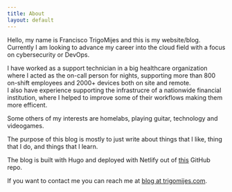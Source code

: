 ```yaml
---
title: About
layout: default
---
```


Hello, my name is Francisco TrigoMijes and this is my website/blog.
Currently I am looking to advance my career into the cloud field with a focus on cybersecurity or DevOps.  

I have worked as a support technician in a big healthcare organization where I acted as the on-call person for nights, supporting more than 800 on-shift employees and 2000+ devices both on site and remote.  
I also have experience supporting the infrastrucre of a nationwide financial institution, where I helped to improve some of their workflows making them more efficent.  

Some others of my interests are homelabs, playing guitar, technology and videogames.  

The purpose of this blog is mostly to just write about things that I like, thing that I do, and things that I learn.

The blog is built with Hugo and deployed with Netlify out of [this](https://github.com/FranciscoTrigo/trigomijesBlog) GitHub repo.

If you want to contact me you can reach me at [blog at trigomijes.com](mailto://blog@trigomijes.com). 
